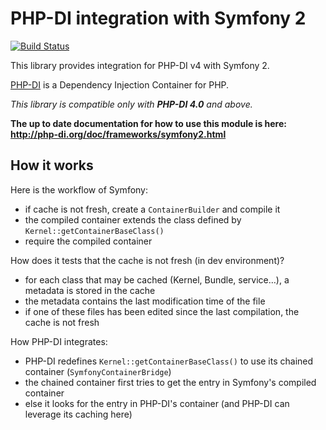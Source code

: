 # PHP-DI integration with Symfony 2

[![Build Status](https://travis-ci.org/mnapoli/PHP-DI-Symfony2.png?branch=master)](https://travis-ci.org/mnapoli/PHP-DI-Symfony2)

This library provides integration for PHP-DI v4 with Symfony 2.

[PHP-DI](php-di.org) is a Dependency Injection Container for PHP.

*This library is compatible only with **PHP-DI 4.0** and above.*

**The up to date documentation for how to use this module is here: http://php-di.org/doc/frameworks/symfony2.html**


## How it works

Here is the workflow of Symfony:

- if cache is not fresh, create a `ContainerBuilder` and compile it
- the compiled container extends the class defined by `Kernel::getContainerBaseClass()`
- require the compiled container

How does it tests that the cache is not fresh (in dev environment)?

- for each class that may be cached (Kernel, Bundle, service…), a metadata is stored in the cache
- the metadata contains the last modification time of the file
- if one of these files has been edited since the last compilation, the cache is not fresh

How PHP-DI integrates:

- PHP-DI redefines `Kernel::getContainerBaseClass()` to use its chained container (`SymfonyContainerBridge`)
- the chained container first tries to get the entry in Symfony's compiled container
- else it looks for the entry in PHP-DI's container (and PHP-DI can leverage its caching here)
